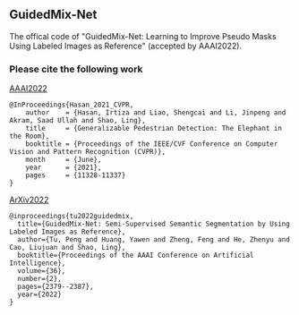 ## GuidedMix-Net
The offical code of "GuidedMix-Net: Learning to Improve Pseudo Masks Using Labeled Images as Reference" (accepted by AAAI2022).

### Please cite the following work
[AAAI2022](https://ojs.aaai.org/index.php/AAAI/article/view/20137)
```
@InProceedings{Hasan_2021_CVPR,
    author    = {Hasan, Irtiza and Liao, Shengcai and Li, Jinpeng and Akram, Saad Ullah and Shao, Ling},
    title     = {Generalizable Pedestrian Detection: The Elephant in the Room},
    booktitle = {Proceedings of the IEEE/CVF Conference on Computer Vision and Pattern Recognition (CVPR)},
    month     = {June},
    year      = {2021},
    pages     = {11328-11337}
}

```

[ArXiv2022](https://arxiv.org/pdf/2201.03176.pdf)
```
@inproceedings{tu2022guidedmix,
  title={GuidedMix-Net: Semi-Supervised Semantic Segmentation by Using Labeled Images as Reference},
  author={Tu, Peng and Huang, Yawen and Zheng, Feng and He, Zhenyu and Cao, Liujuan and Shao, Ling},
  booktitle={Proceedings of the AAAI Conference on Artificial Intelligence},
  volume={36},
  number={2},
  pages={2379--2387},
  year={2022}
}
```
